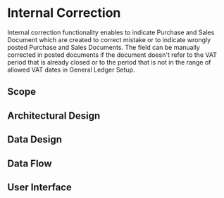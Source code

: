 # Internal Correction

Internal correction functionality enables to indicate Purchase and Sales Document which are created to correct mistake or to indicate wrongly posted Purchase and Sales Documents. The field can be manually corrected in posted documents if the document doesn't refer to the VAT period that is already closed or to the period that is not in the range of allowed VAT dates in General Ledger Setup.

## Scope

## Architectural Design 

## Data Design

## Data Flow

## User Interface
